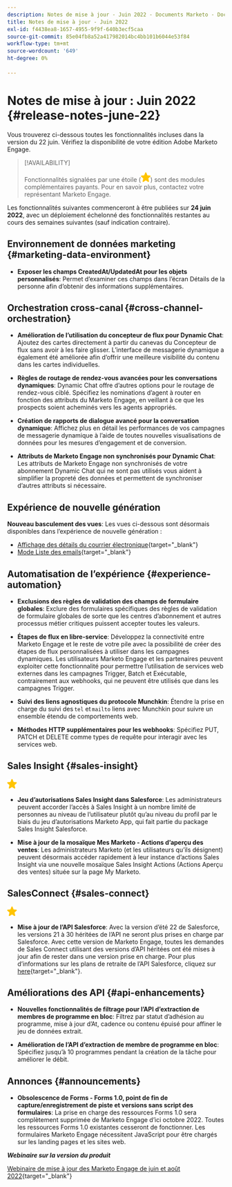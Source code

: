 ```yaml
---
description: Notes de mise à jour - Juin 2022 - Documents Marketo - Documentation du produit
title: Notes de mise à jour - Juin 2022
exl-id: f4438ea8-1657-4955-9f9f-640b3ecf5caa
source-git-commit: 85e04fb8a52a417982014bc4bb101b6044e53f84
workflow-type: tm+mt
source-wordcount: '649'
ht-degree: 0%

---
```


# Notes de mise à jour : Juin 2022 {#release-notes-june-22}

Vous trouverez ci-dessous toutes les fonctionnalités incluses dans la version du 22 juin. Vérifiez la disponibilité de votre édition Adobe Marketo Engage.

>[!AVAILABILITY]
>
>Fonctionnalités signalées par une étoile (![star](assets/yellow-star.png)) sont des modules complémentaires payants. Pour en savoir plus, contactez votre représentant Marketo Engage.

Les fonctionnalités suivantes commenceront à être publiées sur **24 juin 2022**, avec un déploiement échelonné des fonctionnalités restantes au cours des semaines suivantes (sauf indication contraire).

## Environnement de données marketing {#marketing-data-environment}

* **Exposer les champs CreatedAt/UpdatedAt pour les objets personnalisés**: Permet d’examiner ces champs dans l’écran Détails de la personne afin d’obtenir des informations supplémentaires.

## Orchestration cross-canal {#cross-channel-orchestration}

* **Amélioration de l’utilisation du concepteur de flux pour Dynamic Chat**: Ajoutez des cartes directement à partir du canevas du Concepteur de flux sans avoir à les faire glisser. L’interface de messagerie dynamique a également été améliorée afin d’offrir une meilleure visibilité du contenu dans les cartes individuelles.

* **Règles de routage de rendez-vous avancées pour les conversations dynamiques**: Dynamic Chat offre d’autres options pour le routage de rendez-vous ciblé. Spécifiez les nominations d’agent à router en fonction des attributs du Marketo Engage, en veillant à ce que les prospects soient acheminés vers les agents appropriés.

* **Création de rapports de dialogue avancé pour la conversation dynamique**: Affichez plus en détail les performances de vos campagnes de messagerie dynamique à l’aide de toutes nouvelles visualisations de données pour les mesures d’engagement et de conversion.

* **Attributs de Marketo Engage non synchronisés pour Dynamic Chat**: Les attributs de Marketo Engage non synchronisés de votre abonnement Dynamic Chat qui ne sont pas utilisés vous aident à simplifier la propreté des données et permettent de synchroniser d’autres attributs si nécessaire.

## Expérience de nouvelle génération

**Nouveau basculement des vues**: Les vues ci-dessous sont désormais disponibles dans l’expérience de nouvelle génération :

* [Affichage des détails du courrier électronique](/help/marketo/product-docs/marketo-engage-modern-ux/toggle-switch.md#email-details-view){target=&quot;_blank&quot;}
* [Mode Liste des emails](/help/marketo/product-docs/marketo-engage-modern-ux/toggle-switch.md#email-list-view){target=&quot;_blank&quot;}

## Automatisation de l’expérience {#experience-automation}

* **Exclusions des règles de validation des champs de formulaire globales**: Exclure des formulaires spécifiques des règles de validation de formulaire globales de sorte que les centres d’abonnement et autres processus métier critiques puissent accepter toutes les valeurs.

* **Étapes de flux en libre-service**: Développez la connectivité entre Marketo Engage et le reste de votre pile avec la possibilité de créer des étapes de flux personnalisées à utiliser dans les campagnes dynamiques. Les utilisateurs Marketo Engage et les partenaires peuvent exploiter cette fonctionnalité pour permettre l’utilisation de services web externes dans les campagnes Trigger, Batch et Exécutable, contrairement aux webhooks, qui ne peuvent être utilisés que dans les campagnes Trigger.

* **Suivi des liens agnostiques du protocole Munchkin**: Étendre la prise en charge du suivi des `tel` et `mailto` liens avec Munchkin pour suivre un ensemble étendu de comportements web.

* **Méthodes HTTP supplémentaires pour les webhooks**: Spécifiez PUT, PATCH et DELETE comme types de requête pour interagir avec les services web.

## Sales Insight {#sales-insight}

![(étoile)](assets/yellow-star.png)

* **Jeu d’autorisations Sales Insight dans Salesforce**: Les administrateurs peuvent accorder l’accès à Sales Insight à un nombre limité de personnes au niveau de l’utilisateur plutôt qu’au niveau du profil par le biais du jeu d’autorisations Marketo App, qui fait partie du package Sales Insight Salesforce.

* **Mise à jour de la mosaïque Mes Marketo - Actions d’aperçu des ventes**: Les administrateurs Marketo (et les utilisateurs qu’ils désignent) peuvent désormais accéder rapidement à leur instance d’actions Sales Insight via une nouvelle mosaïque Sales Insight Actions (Actions Aperçu des ventes) située sur la page My Marketo.

## SalesConnect {#sales-connect}

![(étoile)](assets/yellow-star.png)

* **Mise à jour de l’API Salesforce**: Avec la version d’été 22 de Salesforce, les versions 21 à 30 héritées de l’API ne seront plus prises en charge par Salesforce. Avec cette version de Marketo Engage, toutes les demandes de Sales Connect utilisant des versions d’API héritées ont été mises à jour afin de rester dans une version prise en charge. Pour plus d’informations sur les plans de retraite de l’API Salesforce, cliquez sur [here](https://help.salesforce.com/s/articleView?language=en_US&amp;type=1&amp;id=000354473){target=&quot;_blank&quot;}.

## Améliorations des API {#api-enhancements}

* **Nouvelles fonctionnalités de filtrage pour l’API d’extraction de membres de programme en bloc**: Filtrez par statut d’adhésion au programme, mise à jour d’At, cadence ou contenu épuisé pour affiner le jeu de données extrait.

* **Amélioration de l’API d’extraction de membre de programme en bloc**: Spécifiez jusqu’à 10 programmes pendant la création de la tâche pour améliorer le débit.

## Annonces {#announcements}

* **Obsolescence de Forms - Forms 1.0, point de fin de capture/enregistrement de piste et versions sans script des formulaires**: La prise en charge des ressources Forms 1.0 sera complètement supprimée de Marketo Engage d’ici octobre 2022. Toutes les ressources Forms 1.0 existantes cesseront de fonctionner. Les formulaires Marketo Engage nécessitent JavaScript pour être chargés sur les landing pages et les sites web.

**_Webinaire sur la version du produit_**

[Webinaire de mise à jour des Marketo Engage de juin et août 2022](https://engage.marketo.com/2022_June_August_Release_Webinar_OnDemandPage.html){target=&quot;_blank&quot;}
